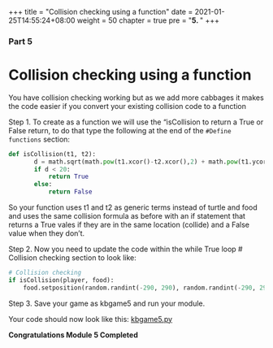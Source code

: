 +++
title = "Collision checking using a function"
date = 2021-01-25T14:55:24+08:00
weight = 50
chapter = true
pre = "<b>5. </b>"
+++

### Part 5

# Collision checking using a function

You have collision checking working but as we add more cabbages it makes the
 code easier if you convert your existing collision code to a function

Step 1.  To create as a function we will use the “isCollision to return a
 True or False return, to do that type the following at the end of the
 `#Define functions` section:

```python
def isCollision(t1, t2):
       d = math.sqrt(math.pow(t1.xcor()-t2.xcor(),2) + math.pow(t1.ycor()-t2.ycor(),2))
       if d < 20:
           return True
       else:
           return False
```

So your function uses t1 and t2 as generic terms instead of turtle and food and
 uses the same collision formula as before with an if statement that returns a
 True vales if they are in the same location \(collide\) and a False value when
 they don’t.

Step 2.  Now you need to update the code within the while True loop
 \# Collision checking section to look like:

```python
# Collision checking
if isCollision(player, food):
    food.setposition(random.randint(-290, 290), random.randint(-290, 290))
```

Step 3.  Save your game as kbgame5 and run your module.

Your code should now look like this: [kbgame5.py](/src/kbgame5.py)

**Congratulations Module 5 Completed**
